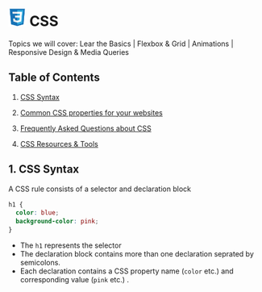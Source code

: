 <h1><img alt="CSS3" width="35px" src="https://raw.githubusercontent.com/devicons/devicon/2ae2a900d2f041da66e950e4d48052658d850630/icons/css3/css3-original.svg" /> CSS</h1>

Topics we will cover: Lear the Basics | Flexbox & Grid | Animations | Responsive Design & Media Queries

## Table of Contents
1. [CSS Syntax](#)

2. [Common CSS properties for your websites](#)

3. [Frequently Asked Questions about CSS](#)

4. [CSS Resources & Tools](#css-resources--tools)

## 1. CSS Syntax

A CSS rule consists of a selector and declaration block

```CSS
h1 {
  color: blue;
  background-color: pink;
}
```

- The `h1` represents the selector
- The declaration block contains more than one declaration seprated by semicolons.
- Each declaration contains a CSS property name (`color` etc.) and corresponding value (`pink` etc.) .
